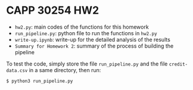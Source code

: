 # CAPP 30254 HW2
- `hw2.py`: main codes of the functions for this homework
- `run_pipeline.py`: python file to run the functions in `hw2.py`
- `write-up.ipynb`: write-up for the detailed analysis of the results
- `Summary for Homework 2`: summary of the process of building the pipeline

To test the code, simply store the file `run_pipeline.py` and the file `credit-data.csv` in a same directory, then run:
```
$ python3 run_pipeline.py
```

